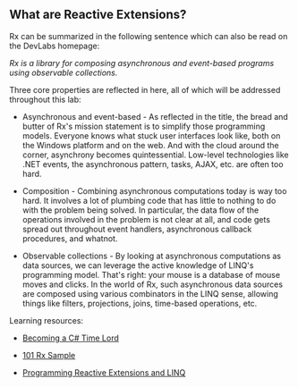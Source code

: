 ## What are Reactive Extensions?

Rx can be summarized in the following sentence which can also be read on the DevLabs homepage:

*Rx is a library for composing asynchronous and event-based programs using observable collections.*

Three core properties are reflected in here, all of which will be addressed throughout this lab:

* Asynchronous and event-based - As reflected in the title, the bread and butter of Rx&apos;s mission statement is to simplify those programming models. Everyone knows what stuck user interfaces look like, both on the Windows platform and on the web. And with the cloud around the corner, asynchrony becomes quintessential. Low-level technologies like .NET events, the asynchronous pattern, tasks, AJAX, etc. are often too hard.

* Composition - Combining asynchronous computations today is way too hard. It involves a lot of plumbing code that has little to nothing to do with the problem being solved. 
In particular, the data flow of the operations involved in the problem is not clear at all, and code gets spread out throughout event handlers, 
asynchronous callback procedures, and whatnot.

* Observable collections - By looking at asynchronous computations as data sources, we can leverage the active knowledge of LINQ&apos;s programming model. 
That&apos;s right: your mouse is a database of mouse moves and clicks. In the world of Rx, such asynchronous data sources are composed using various combinators 
in the LINQ sense, allowing things like filters, projections, joins, time-based operations, etc.

Learning resources:

* [Becoming a C# Time Lord](http://channel9.msdn.com/Events/TechEd/Australia/2013/DEV422)

* [101 Rx Sample](http://rxwiki.wikidot.com/101samples)

* [Programming Reactive Extensions and LINQ](http://www.apress.com/programming-reactive-extensions-and-linq?gtmf=s)
